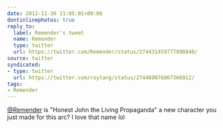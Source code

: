 ```yaml
---
date: 2012-11-30 11:05:01+00:00
dontinlinephotos: true
reply_to:
  label: Remender's tweet
  name: Remender
  type: twitter
  url: https://twitter.com/Remender/status/274431459777998848/
source: twitter
syndicated:
- type: twitter
  url: https://twitter.com/roytang/status/274469076867366912/
tags:
- Remender
---
```


[@Remender](https://twitter.com/Remender/) is "Honest John the Living Propaganda" a new character you just made for this arc? I love that name lol